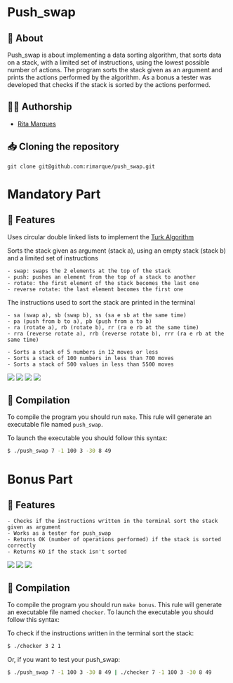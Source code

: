 # **Push_swap**

## :speech_balloon: **About**
Push_swap is about implementing a data sorting algorithm, that sorts data on a stack, with a limited set of instructions, using the lowest possible number of actions. 
The program sorts the stack given as an argument and prints the actions performed by the algorithm. 
As a bonus a tester was developed that checks if the stack is sorted by the actions performed.

## 🙋‍♀️ **Authorship**
- [Rita Marques](https://github.com/rimarque)

## :inbox_tray: **Cloning the repository**

```shell
git clone git@github.com:rimarque/push_swap.git 
```

# Mandatory Part

## 💎 **Features**
Uses circular double linked lists to implement the [Turk Algorithm](https://medium.com/@ayogun/push-swap-c1f5d2d41e97)

Sorts the stack given as argument (stack a), using an empty stack (stack b) and a limited set of instructions
```
- swap: swaps the 2 elements at the top of the stack
- push: pushes an element from the top of a stack to another
- rotate: the first element of the stack becomes the last one
- reverse rotate: the last element becomes the first one
```
The instructions used to sort the stack are printed in the terminal
```
- sa (swap a), sb (swap b), ss (sa e sb at the same time)
- pa (push from b to a), pb (push from a to b)
- ra (rotate a), rb (rotate b), rr (ra e rb at the same time)
- rra (reverse rotate a), rrb (reverse rotate b), rrr (ra e rb at the same time)
```
```
- Sorts a stack of 5 numbers in 12 moves or less
- Sorts a stack of 100 numbers in less than 700 moves
- Sorts a stack of 500 values in less than 5500 moves
```
</tbody>
	<td><image src="img/mandatory.png"></td>
	<td><image src="img/5numbers.png"></td>
	<td><image src="img/100numbers.png"></td>
	<td><image src="img/500numbers.png"></td>
</tbody>

## :link: **Compilation**
To compile the program you should run `make`.
This rule will generate an executable file named `push_swap`.

To launch the executable you should follow this syntax:

```sh
$ ./push_swap 7 -1 100 3 -30 8 49
```

# Bonus Part

## 💎 **Features**
```
- Checks if the instructions written in the terminal sort the stack given as argument
- Works as a tester for push_swap
- Returns OK (number of operations performed) if the stack is sorted correctly
- Returns KO if the stack isn't sorted
```
<td><image src="img/checker_instructions.png"></td>
<td><image src="img/checker_push_swap.png"></td>
<td><image src="img/checker_wrong_instructions.png"></td>

## :link: **Compilation**
To compile the program you should run `make bonus`.
This rule will generate an executable file named `checker`. To launch the executable you should follow this syntax:

To check if the instructions written in the terminal sort the stack:

```sh
$ ./checker 3 2 1
```
Or, if you want to test your push_swap:

```sh
$ ./push_swap 7 -1 100 3 -30 8 49 | ./checker 7 -1 100 3 -30 8 49
```
